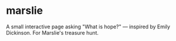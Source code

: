 # marslie
A small interactive page asking "What is hope?" — inspired by Emily Dickinson. For Marslie's treasure hunt.
